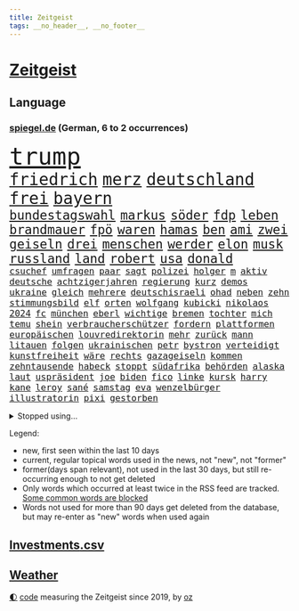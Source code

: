 ```yaml
---
title: Zeitgeist
tags: __no_header__, __no_footer__
---
```


# [Zeitgeist](https://oliz.io/zeitgeist/)

## Language

<h3><a href="https://www.spiegel.de" target="_blank">spiegel.de</a> (German, 6 to 2 occurrences)</h3>
<p style="font-family:monospace">
<span style="font-size:32pt"><a href="news_links.html#trump" class="current">trump</a></span>
<br>
<span style="font-size:22pt"><a href="news_links.html#friedrich" class="current">friedrich</a></span>
<span style="font-size:22pt"><a href="news_links.html#merz" class="current">merz</a></span>
<span style="font-size:22pt"><a href="news_links.html#deutschland" class="current">deutschland</a></span>
<span style="font-size:22pt"><a href="news_links.html#frei" class="current">frei</a></span>
<span style="font-size:22pt"><a href="news_links.html#bayern" class="current">bayern</a></span>
<br>
<span style="font-size:17pt"><a href="news_links.html#bundestagswahl" class="current">bundestagswahl</a></span>
<span style="font-size:17pt"><a href="news_links.html#markus" class="current">markus</a></span>
<span style="font-size:17pt"><a href="news_links.html#söder" class="current">söder</a></span>
<span style="font-size:17pt"><a href="news_links.html#fdp" class="current">fdp</a></span>
<span style="font-size:17pt"><a href="news_links.html#leben" class="current">leben</a></span>
<span style="font-size:17pt"><a href="news_links.html#brandmauer" class="current">brandmauer</a></span>
<span style="font-size:17pt"><a href="news_links.html#fpö" class="current">fpö</a></span>
<span style="font-size:17pt"><a href="news_links.html#waren" class="current">waren</a></span>
<span style="font-size:17pt"><a href="news_links.html#hamas" class="current">hamas</a></span>
<span style="font-size:17pt"><a href="news_links.html#ben" class="current">ben</a></span>
<span style="font-size:17pt"><a href="news_links.html#ami" class="new">ami</a></span>
<span style="font-size:17pt"><a href="news_links.html#zwei" class="current">zwei</a></span>
<span style="font-size:17pt"><a href="news_links.html#geiseln" class="current">geiseln</a></span>
<span style="font-size:17pt"><a href="news_links.html#drei" class="current">drei</a></span>
<span style="font-size:17pt"><a href="news_links.html#menschen" class="current">menschen</a></span>
<span style="font-size:17pt"><a href="news_links.html#werder" class="current">werder</a></span>
<span style="font-size:17pt"><a href="news_links.html#elon" class="current">elon</a></span>
<span style="font-size:17pt"><a href="news_links.html#musk" class="current">musk</a></span>
<span style="font-size:17pt"><a href="news_links.html#russland" class="current">russland</a></span>
<span style="font-size:17pt"><a href="news_links.html#land" class="current">land</a></span>
<span style="font-size:17pt"><a href="news_links.html#robert" class="current">robert</a></span>
<span style="font-size:17pt"><a href="news_links.html#usa" class="current">usa</a></span>
<span style="font-size:17pt"><a href="news_links.html#donald" class="current">donald</a></span>
<br>
<span style="font-size:12pt"><a href="news_links.html#csuchef" class="current">csuchef</a></span>
<span style="font-size:12pt"><a href="news_links.html#umfragen" class="current">umfragen</a></span>
<span style="font-size:12pt"><a href="news_links.html#paar" class="current">paar</a></span>
<span style="font-size:12pt"><a href="news_links.html#sagt" class="current">sagt</a></span>
<span style="font-size:12pt"><a href="news_links.html#polizei" class="current">polizei</a></span>
<span style="font-size:12pt"><a href="news_links.html#holger" class="current">holger</a></span>
<span style="font-size:12pt"><a href="news_links.html#m" class="current">m</a></span>
<span style="font-size:12pt"><a href="news_links.html#aktiv" class="current">aktiv</a></span>
<span style="font-size:12pt"><a href="news_links.html#deutsche" class="current">deutsche</a></span>
<span style="font-size:12pt"><a href="news_links.html#achtzigerjahren" class="current">achtzigerjahren</a></span>
<span style="font-size:12pt"><a href="news_links.html#regierung" class="current">regierung</a></span>
<span style="font-size:12pt"><a href="news_links.html#kurz" class="current">kurz</a></span>
<span style="font-size:12pt"><a href="news_links.html#demos" class="current">demos</a></span>
<span style="font-size:12pt"><a href="news_links.html#ukraine" class="current">ukraine</a></span>
<span style="font-size:12pt"><a href="news_links.html#gleich" class="current">gleich</a></span>
<span style="font-size:12pt"><a href="news_links.html#mehrere" class="current">mehrere</a></span>
<span style="font-size:12pt"><a href="news_links.html#deutschisraeli" class="new">deutschisraeli</a></span>
<span style="font-size:12pt"><a href="news_links.html#ohad" class="new">ohad</a></span>
<span style="font-size:12pt"><a href="news_links.html#neben" class="current">neben</a></span>
<span style="font-size:12pt"><a href="news_links.html#zehn" class="current">zehn</a></span>
<span style="font-size:12pt"><a href="news_links.html#stimmungsbild" class="new">stimmungsbild</a></span>
<span style="font-size:12pt"><a href="news_links.html#elf" class="current">elf</a></span>
<span style="font-size:12pt"><a href="news_links.html#orten" class="current">orten</a></span>
<span style="font-size:12pt"><a href="news_links.html#wolfgang" class="current">wolfgang</a></span>
<span style="font-size:12pt"><a href="news_links.html#kubicki" class="current">kubicki</a></span>
<span style="font-size:12pt"><a href="news_links.html#nikolaos" class="new">nikolaos</a></span>
<span style="font-size:12pt"><a href="news_links.html#2024" class="current">2024</a></span>
<span style="font-size:12pt"><a href="news_links.html#fc" class="current">fc</a></span>
<span style="font-size:12pt"><a href="news_links.html#münchen" class="current">münchen</a></span>
<span style="font-size:12pt"><a href="news_links.html#eberl" class="current">eberl</a></span>
<span style="font-size:12pt"><a href="news_links.html#wichtige" class="current">wichtige</a></span>
<span style="font-size:12pt"><a href="news_links.html#bremen" class="current">bremen</a></span>
<span style="font-size:12pt"><a href="news_links.html#tochter" class="current">tochter</a></span>
<span style="font-size:12pt"><a href="news_links.html#mich" class="current">mich</a></span>
<span style="font-size:12pt"><a href="news_links.html#temu" class="current">temu</a></span>
<span style="font-size:12pt"><a href="news_links.html#shein" class="current">shein</a></span>
<span style="font-size:12pt"><a href="news_links.html#verbraucherschützer" class="current">verbraucherschützer</a></span>
<span style="font-size:12pt"><a href="news_links.html#fordern" class="current">fordern</a></span>
<span style="font-size:12pt"><a href="news_links.html#plattformen" class="current">plattformen</a></span>
<span style="font-size:12pt"><a href="news_links.html#europäischen" class="current">europäischen</a></span>
<span style="font-size:12pt"><a href="news_links.html#louvredirektorin" class="new">louvredirektorin</a></span>
<span style="font-size:12pt"><a href="news_links.html#mehr" class="current">mehr</a></span>
<span style="font-size:12pt"><a href="news_links.html#zurück" class="current">zurück</a></span>
<span style="font-size:12pt"><a href="news_links.html#mann" class="current">mann</a></span>
<span style="font-size:12pt"><a href="news_links.html#litauen" class="current">litauen</a></span>
<span style="font-size:12pt"><a href="news_links.html#folgen" class="current">folgen</a></span>
<span style="font-size:12pt"><a href="news_links.html#ukrainischen" class="current">ukrainischen</a></span>
<span style="font-size:12pt"><a href="news_links.html#petr" class="new">petr</a></span>
<span style="font-size:12pt"><a href="news_links.html#bystron" class="new">bystron</a></span>
<span style="font-size:12pt"><a href="news_links.html#verteidigt" class="current">verteidigt</a></span>
<span style="font-size:12pt"><a href="news_links.html#kunstfreiheit" class="new">kunstfreiheit</a></span>
<span style="font-size:12pt"><a href="news_links.html#wäre" class="current">wäre</a></span>
<span style="font-size:12pt"><a href="news_links.html#rechts" class="current">rechts</a></span>
<span style="font-size:12pt"><a href="news_links.html#gazageiseln" class="current">gazageiseln</a></span>
<span style="font-size:12pt"><a href="news_links.html#kommen" class="current">kommen</a></span>
<span style="font-size:12pt"><a href="news_links.html#zehntausende" class="current">zehntausende</a></span>
<span style="font-size:12pt"><a href="news_links.html#habeck" class="current">habeck</a></span>
<span style="font-size:12pt"><a href="news_links.html#stoppt" class="current">stoppt</a></span>
<span style="font-size:12pt"><a href="news_links.html#südafrika" class="current">südafrika</a></span>
<span style="font-size:12pt"><a href="news_links.html#behörden" class="current">behörden</a></span>
<span style="font-size:12pt"><a href="news_links.html#alaska" class="current">alaska</a></span>
<span style="font-size:12pt"><a href="news_links.html#laut" class="current">laut</a></span>
<span style="font-size:12pt"><a href="news_links.html#uspräsident" class="current">uspräsident</a></span>
<span style="font-size:12pt"><a href="news_links.html#joe" class="current">joe</a></span>
<span style="font-size:12pt"><a href="news_links.html#biden" class="current">biden</a></span>
<span style="font-size:12pt"><a href="news_links.html#fico" class="current">fico</a></span>
<span style="font-size:12pt"><a href="news_links.html#linke" class="current">linke</a></span>
<span style="font-size:12pt"><a href="news_links.html#kursk" class="current">kursk</a></span>
<span style="font-size:12pt"><a href="news_links.html#harry" class="current">harry</a></span>
<span style="font-size:12pt"><a href="news_links.html#kane" class="current">kane</a></span>
<span style="font-size:12pt"><a href="news_links.html#leroy" class="new">leroy</a></span>
<span style="font-size:12pt"><a href="news_links.html#sané" class="new">sané</a></span>
<span style="font-size:12pt"><a href="news_links.html#samstag" class="current">samstag</a></span>
<span style="font-size:12pt"><a href="news_links.html#eva" class="current">eva</a></span>
<span style="font-size:12pt"><a href="news_links.html#wenzelbürger" class="new">wenzelbürger</a></span>
<span style="font-size:12pt"><a href="news_links.html#illustratorin" class="new">illustratorin</a></span>
<span style="font-size:12pt"><a href="news_links.html#pixi" class="new">pixi</a></span>
<span style="font-size:12pt"><a href="news_links.html#gestorben" class="current">gestorben</a></span>
</p>
<details>
<summary>Stopped using...</summary>
<p class="former" style="font-size:12pt">
arbeitsplatz(1570) bereich(1570) häufig(1570) umfeld(1570) 2015(1569) arm(1569) aufgefordert(1569) konzerne(1569) erzielt(1568) festnahme(1568) manchen(1568) steigende(1568) williams(1568) 5(1567) abgesagt(1567) frankfurter(1567) sachsenanhalt(1567) usbundesstaat(1567) bayerischen(1566) dienstag(1566) rasant(1566) staatschef(1566) szenen(1566) terroristen(1566) vielerorts(1566) altes(1565) blicken(1565) britischer(1565) geschickt(1565) kämpfte(1565) mai(1565) menge(1565) schwarzen(1565) deutlichen(1564) jagd(1564) rückschlag(1564) spdpolitiker(1564) ursula(1564) wales(1564) übersicht(1564) genannt(1563) hinterlassen(1563) reformen(1563) solle(1563) street(1563) thailand(1563) zeichnet(1563) zurzeit(1563) anne(1562) messi(1562) nationalspieler(1562) orbán(1562) rand(1562) ungarns(1562) viktor(1562) bus(1561) englischen(1561) hubschrauber(1561) humanitäre(1561) planeten(1561) strecke(1561) streitkräfte(1561) untersuchungen(1561) beschluss(1560) coach(1560) fischer(1560) konjunktur(1560) trennung(1560) verbreiten(1560) erhoben(1559) for(1559) geflüchteten(1559) tödlicher(1559) 32(1558) bestimmten(1558) größter(1558) leyen(1558) respekt(1558) hotels(1557) trafen(1557) entwickelt(1556) islamischen(1556) pocht(1556) trainieren(1556) abgebrochen(1555) aufnahme(1555) feld(1555) 10(1554) eigentümer(1554) schüssen(1554) august(1553) erkrankt(1553) stieg(1553) tokio(1553) verzichtet(1552) irak(1551) verpasst(1550) brechen(1548) konsum(1548) polnische(1548) sendung(1548) e(1547) rechtzeitig(1547) behalten(1546) empfiehlt(1546) spitzenreiter(1545) beschlagnahmt(1543) großem(1543) pkw(1543) politikerin(1541) top(1538) wusste(1538) katar(1536) profis(1536) holte(1533) vfb(1533) vermisste(1528) dauert(1526) hinweis(1526) günther(1525) angeboten(1524) entspannt(1518) verdoppelt(1517) gebieten(1513) schadensersatz(1506) blinken(1505) videoaufnahmen(1325) zentralbank(1309) seither(1306) ausgefallen(1271) weibliche(1265) russischem(1254) haushalt(1238) hawaii(1230) tiger(1222) bekräftigt(1204) zentralen(1196) zeitpunkt(1189) volksverhetzung(1184) beliebt(1169) bekannteste(1166) airlines(1161) kiews(1152) schloss(1141) texte(1132) kremlchef(1125) beschäftigen(1107) gezwungen(1082) lohnen(1080) emotionalen(1078) terror(1058) beschuss(1055) unmittelbar(1051) schneiden(1044) kriegsbeginn(1037) iranische(1034) gewerkschaften(1022) ausstieg(1014) schwarzes(1011) perfekte(993) harter(986) ehrt(983) unterliegt(982) suchte(981) computer(975) verklagen(973) exuspräsident(971) japanische(968) zufrieden(965) tierschützer(961) sprung(959) schwimmen(948) setzten(938) erlegen(928) entfernen(926) islamisten(924) zurückhaltung(918) antony(912) effekt(908) gehirn(907) notruf(897) streiks(894) nation(893) eingreifen(868) kontroverse(864) emissionen(854) lionel(841) asyl(832) auszeichnung(828) deuten(828) freundschaft(828) rückstand(825) kohl(822) luftangriffe(813) wirtschaftliche(793) kampfjets(791) technische(786) game(784) fenster(782) gedroht(781) machtkampf(779) flogen(774) text(773) reichsbürger(761) überschritten(761) rammt(757) viertagewoche(754) vorstand(748) erlag(736) marode(731) vorstandschef(722) gravierende(719) kleinere(717) läufer(715) loswerden(698) anlagen(682) höcke(677) bier(670) miami(667) startete(660) boomt(658) behaupten(657) fußballverband(650) deutlicher(648) übergriff(645) helmut(643) katrin(624) spektakulären(617) pilot(616) neuwahlen(611) bekennt(597) cool(594) rechtsextremer(586) stellvertretende(579) langjährigen(575) verteuern(566) abu(560) besiegen(556) eauto(556) durchschnitt(554) heim(554) höheren(552) militärisch(545) erschien(539) südkoreanische(536) gedreht(530) trendwende(522) dauerte(521) drehte(519) asylsuchende(511) stieß(508) trinken(507) vorgang(496) aserbaidschan(493) karte(493) teslachef(484) überraschte(484) eingeschränkt(483) königshaus(475) management(472) 22jährige(470) aufruhr(470) gerechnet(470) nächte(468) kippt(466) wütend(465) haftbefehle(464) hackerangriff(461) reagierten(450) europameisterschaft(447) attraktiver(442) finanzministerium(436) abschiebung(433) arbeitsrecht(430) gestritten(428) erlässt(421) reichweite(420) bett(418) indischen(410) robbie(408) ausgleich(403) erschoss(403) mindestlohn(401) 125(397) österreicher(393) abgefeuert(387) bezeichnete(386) kreise(382) katz(372) gesetzliche(369) japaner(368) passagier(368) badenwürttembergischen(365) darsteller(365) verbündete(361) sap(360) weltstar(359) finanzielle(358) go(356) pünktlich(356) nackte(354) notlandung(354) piloten(353) terrormiliz(351) gefühle(350) mats(349) gitarrist(346) rechtlichen(345) riefen(345) gefälschter(342) verbringen(339) mauer(338) glimpflich(332) leichtathletik(330) unangenehme(326) jenseits(325) zentimeter(325) superstars(324) eukommissionspräsidentin(322) falschinformationen(321) parlamentarischen(321) scheidung(316) dominanz(307) dürfe(305) filmset(305) schnelles(305) verbraucherpreise(305) aktie(300) passagieren(299) alters(298) balkon(298) modernen(297) auswärtigen(296) tragödie(295) dürre(292) fangen(292) bedingung(291) israelgazakonflikt(290) ursachen(290) alias(289) übergriffen(287) verrat(285) vorgezogenen(284) gesenkt(283) graz(282) lebenslanger(281) leuten(281) leitungen(280) zivilgesellschaft(279) obdachlosen(278) breitet(277) längste(275) atomenergiebehörde(274) außergewöhnliche(273) beeindruckt(271) militärischer(271) dschihadisten(270) flog(270) beck(269) wittert(268) ewig(267) unglücklich(267) bußgeld(266) hauskauf(265) protokoll(264) immobilie(262) laufender(262) vorfalls(262) hals(259) heizt(259) beobachtung(258) liest(257) arbeitslosigkeit(255) bnd(255) reiz(255) prognosen(251) auszubildende(249) feier(249) gottschalk(249) vermitteln(249) bilden(248) ignorieren(248) südamerika(248) straftätern(247) s(242) verbrenneraus(242) neueste(241) notarzt(241) entsprechend(240) bahnverkehr(239) paradies(237) krimi(235) ständigen(234) scharfen(233) chris(232) daum(232) besiegte(229) koalitionen(228) vergeltungsangriff(227) johnny(225) stärkste(225) lügt(224) co₂ausstoß(223) urteile(222) surfer(221) ausgebuht(219) tiefpunkt(219) koma(217) süddeutschland(217) einzelhandel(216) zoff(214) zeug(213) gelitten(212) jolie(212) verfeindeten(212) verlobt(209) bürgerinnen(208) erlebnis(208) kontinent(208) bewahrt(207) eingebrochen(207) talent(207) interaktiven(206) hingewiesen(200) beschert(199) englischer(199) häufigsten(199) nervosität(199) peinlich(199) versteigerung(199) neuartigen(197) entgehen(194) jährlich(192) vermutung(191) bemühungen(190) nordwesten(190) trip(190) fiasko(189) zutiefst(188) lindern(187) steuert(187) altern(185) plätze(185) schwedische(185) america(182) glücklicher(182) regierungsbildung(182) samsung(182) durststrecke(181) prämie(181) ablenken(180) bswchefin(180) kindergeld(180) extinction(179) rebellion(179) grafiken(178) haar(178) a1(177) drohenden(177) gehoben(177) öffentlicher(175) hose(174) ices(174) impfstoff(173) northvolt(173) personalie(173) zweitligist(173) lee(172) moderat(172) vermächtnis(172) zugesagt(172) erschießt(170) klappen(170) metropolen(170) suchmaschine(170) beschäftigung(168) jubiläum(168) kreuzfahrt(168) verbliebenen(167) medienkonsum(166) rechner(166) 27jährige(165) drogenkrieg(165) lilium(165) vermeidet(165) roadtrip(164) anwältin(162) lateinamerika(162) thesen(162) traditionelle(162) umfragewerte(162) annulliert(161) zone(161) bagger(160) reinhold(160) senden(160) georgia(159) hans(159) krankschreibung(159) reichlich(159) geübt(158) wolf(158) beliefern(157) brennender(157) diebesgut(157) notlanden(157) übelkeit(156) konjunkturflaute(155) verlusten(155) autokraten(154) inhaftierten(154) unterhaltung(154) viermal(154) weitermachen(154) japans(153) krönt(153) typisch(153) liefen(152) besetzen(151) rekrutiert(151) fassade(150) pate(150) gerammt(149) krüger(149) fläche(147) freiburger(147) harmlose(147) beruht(146) entertainer(146) asylbewerbern(145) liege(145) schnäppchen(145) böllern(143) gescheiterte(143) júnior(143) umsätze(143) vinícius(143) alarmierende(142) bezeichnen(142) container(142) tournee(142) wahlempfehlung(142) allgemeine(141) amtes(141) menschlichkeit(141) manhattan(140) pierce(140) standorte(140) sydney(140) cameron(139) fpöchef(137) tschad(137) überwacht(137) umfassend(136) landesverband(135) liam(135) trumpfan(135) hochzeitsgesellschaft(134) katastrophen(134) kopftuch(133) sternekoch(133) beschimpfte(132) festlegen(132) heidenheim(131) intensivstation(131) militärjunta(131) nehme(131) neuheiten(131) baku(130) impfen(130) maren(129) metas(129) floh(128) geschenke(128) krebserkrankung(128) missgeschick(128) nochmals(127) nullerjahre(127) baggerfahrer(126) freigestellt(126) lehrreich(125) spö(125) wertet(124) leipziger(123) schädel(123) abgeschlagen(122) bastelt(122) heimisch(122) madrids(122) antisemitisch(121) depp(121) empathie(121) anderson(119) belohnen(119) fußballwm(119) gesetzlichen(119) inselstaat(119) krankenversicherung(119) beträge(118) freundlich(118) gewagt(118) begeisterte(117) bemerkung(117) dieter(117) schwerpunkt(117) strömt(117) verdiente(117) einkommens(116) elternzeit(116) hof(116) hoffnungslos(116) lahmt(116) falschbehauptung(115) fell(114) härteren(114) dinner(113) mächtigste(113) nebel(113) skispringen(113) pendler(112) 180000(111) direction(111) as(110) lieb(110) offenheit(110) spdkanzler(110) streitigkeiten(110) toiletten(110) holland(109) neuwagen(109) pierre(109) viralen(109) artenvielfalt(108) meistert(108) techkonzern(108) aufsteiger(107) grundschulen(107) mohamed(107) prangert(107) kenntnis(106) insolvenzverwalter(105) jusos(105) sinkende(105) vergebung(105) vertraute(105) wow(105) niederländisches(104) rauchen(104) republikanern(104) strafzettel(104) bösewicht(103) ausgrenzung(102) finnische(102) regional(102) brett(101) citys(101) feierlich(101) filmbranche(101) helene(101) koalitionsgespräche(101) unattraktiver(101) brady(100) geregelt(100) lungenentzündung(100) umweltverschmutzung(100) weiterem(100) teuerung(99) aires(98) anteile(98) beschwört(98) buenos(98) energieexperte(98) parks(98) parteivorsitzende(98) passen(98) garfield(96) miese(96) schweizerin(96) zusätzlich(96) chip(94) mächtigsten(94) saporischschja(94) selbstkritisch(94) stressig(94) florence(93) französischer(93) gestürzte(93) nationalteam(93) pugh(93) wanderwitz(93) studenten(92) unterschrift(92) bewarb(91) büros(91) gesteigert(91) schäumt(91) ähnliches(91) hauptverdächtigen(90) knipst(89) planungen(89) vorstellungen(89) drohnenalarm(88) harbor(88) kinderkrankheiten(88) musical(88) tinnitus(88) zugausfälle(88) beamtenbund(87) einstellung(87) bestandsaufnahme(86) elan(86) havarie(86) restmüll(86) schüchterne(86) entsorgt(85) opel(85) schwab(85) airlinechef(84) flugtaxistartup(84) gekoppelt(84) ideale(84) kommissare(84) mccallum(84) regierungswechsel(84) beachtet(83) beatles(83) freigelegt(83) humanitärer(83) payne(83) qual(83) spielfilm(83) videospielen(83) achttausender(82) brennende(82) fraktionen(82) orcas(82) transportierte(82) wittern(82) zendaya(82) drag(81) soziologe(81) spdabgeordneten(81) taschengeld(81) tumult(81) wachsenden(81) kulturelles(80) meloniregierung(80) forschungsergebnisse(79) jva(79) meuthen(79) politikbetrieb(79) tonnenweise(79) verschwiegen(79) 45000(78) decathlon(78) polizeiruf(78) unanständig(78) verschmutzt(78) zweikampf(78) bemannten(77) honoriert(77) renault(77) schauspielern(77) spiderman(77) triumphieren(77) wecker(77) wright(77) zusammenprall(77) dartswm(76) flugkörper(76) hauptdarsteller(76) laufendem(76) lucy(76) schachwelt(76) unausgegoren(76) ökonom(76) ausgestiegen(75) auswege(75) beschädigen(75) central(75) filmemacher(75) suizid(75) tankstelle(75) cduabgeordneter(74) fusion(74) herzliche(74) mutterschutz(74) romeo(74) rwe(74) totale(74) unterdrückung(74) jahreswechsel(73) kliniken(73) natobeitritt(73) träumten(73) überprüfen(73) bekomme(72) doppelgängerwettbewerb(72) komikerin(72) männerfeindlichkeit(72) nordkoreanischer(72) zünden(72) arbeitsagentur(71) berlincharlottenburg(71) platte(71) zentral(71) daglo(70) drehbuchautor(70) existenzielle(70) fernsehsender(70) größtenteils(70) hamdan(70) innenpolitische(70) louisiana(70) pokémon(70) streich(70) verhaltensweisen(70) zufriedenheit(70) 600000(69) angestellter(69) joggen(69) kapituliert(69) mohammadi(69) narges(69) tätlichkeit(69) wahlempfehlungen(69) bellingham(68) dani(68) fernhalten(68) jude(68) krankmeldungen(68) ludwigshafen(68) mist(68) tierschützern(68) verbote(68) vermissen(68) abzuhalten(67) bestseller(67) falsches(67) gerast(67) greife(67) lara(67) streben(67) teilnehmerinnen(67) cocktails(66) suspendierten(66) allianzen(65) ampelbruch(65) böller(65) milchbauern(65) provokanten(65) aufstand(64) militäranlagen(64) ruhig(64) zigarettenkonsum(64) gefahndet(63) geklaut(63) gesetzlicher(63) großzügigen(63) lopez(63) automarkt(62) cheney(62) luxusuhren(62) parteiinterne(62) reichsbürgern(62) dune(61) europäisch(61) kurioses(61) tendiert(61) ungesund(61) 500000(60) anstand(60) besaßen(60) deutschrussen(60) fahrzeugkontrolle(60) finanzierungslücken(60) mordrate(60) vegan(60) zurückgreifen(60) alpinismus(59) commerce(59) monopoly(59) weihnachtszeit(59) diebin(58) entmachtet(58) finanzieren(58) maskiert(58) nikki(58) platzen(58) preisverleihung(58) tiramisu(58) tortenheber(58) unsichere(58) versteckten(58) verweisen(58) young(58) 3600(57) bezüge(57) erzbistum(57) gottesdienst(57) hindernis(57) kabinettsposten(57) missbrauchsvorwürfe(57) nutzung(57) paaren(57) schneefall(57) verständigt(57) aleppo(56) krawalle(56) alijew(55) anklagen(55) anleitung(55) aserbaidschans(55) gefeierten(55) ilham(55) regie(55) schockwellen(55) familienfreundliche(54) kommendes(54) abschätzen(53) frederik(53) make(53) socialmediaverbot(53) sportlerin(53) arbeitsvertrag(52) blindgänger(52) eröffnen(52) euregierungschefs(52) fußballkommentator(52) küchentisch(52) lebenszeit(52) sanaa(52) stufen(52) bobfahrerin(51) bosse(51) briefporto(51) buckwitz(51) doppelgänger(51) erotikplattform(51) gamer(51) grummelt(51) helsinki(51) maack(51) maralago(51) onlyfans(51) simulator(51) terrorakt(51) arbeitslos(50) gestorbenen(50) maue(50) 62(49) bergauf(49) besteuert(49) einbußen(49) einreisekontrollen(49) gitarre(49) kälter(49) römischen(49) winkte(49) hanteln(48) quarter(48) trank(48) edinburgh(47) missbrauchsvorwürfen(47) münzen(47) nachtklub(47) supertalent(47) wintereinbruch(47) bildungsminister(46) bildzeitung(46) chirurgie(46) entsandt(46) seekabel(46) südkoreas(46) usmilliardär(46) aleph(45) alpha(45) bedenklich(45) bono(45) flugreisen(45) heidelberger(45) schneien(45) vizechef(45) abheben(44) böses(44) extra(44) feindliches(44) gegenstand(44) hilfspaket(44) manches(44) sergey(44) steel(44) citymaut(43) duett(43) komplikationen(43) sorgerecht(43) technologisch(43) tvexperte(43) zugreisen(43) ballauf(42) fiennes(42) mobilität(42) wggarantie(42) wgzimmer(42) wochenlangen(42) 1984(41) italienerin(41) natopartner(41) paschke(41) pius(41) argument(40) ipswich(40) mythen(40) produktiver(40) schäfer(40) spiegelrecherche(40) trinke(40) unterschriften(40) vorhabens(40) weltmeistertitel(40) 116(39) echtzeit(39) elektromodelle(39) haftbedingungen(39) kasachstan(39) lasse(39) mittelständler(39) strich(39) true(39) vorläufig(39) abschlüsse(38) bepöbelt(38) golfern(38) hebdo(38) nervt(38) nikolaus(38) skispringerinnen(38) verbittern(38) aufzugeben(37) lennon(37) staatlicher(37) syrische(37) traumpaar(37) ungleicher(37) befeuern(36) derselben(36) drogenkartelle(36) sabotiert(36) schachwm(36) schiffsunglück(36) didier(35) kuckuckskinder(35) selbstgebauten(35) währung(35) bewundert(34) grüßen(34) kannten(34) wildpark(34) ärgern(34) georgiens(33) missglückte(33) national(33) senegal(33) versicherungskonzerns(33) verstößen(33) affront(32) fehde(32) kohlekraftwerke(32) protestierende(32) reha(32) transporter(32) volle(32) älterwerden(32) beruflichen(31) denkmäler(31) freedom(31) prinzip(31) reicher(31) wörter(31) expremier(30) globes(30) grausamen(30) maulwurf(30) meteorstrom(30) mittelmäßig(30) fechten(29) fortgeschrittene(29) freibekommen(29) meeresgrund(29) schüttelte(29) staatskrise(29) stabilisieren(29) gebietsabtretungen(28) kanadas(28) kriegsrecht(28) landesteile(28) suk(28) yeol(28) 126(27) cumexaffäre(27) engen(27) knete(27) nördlichen(27) reichsbürgerkomplex(27) strafverfolger(27) trailer(27) warburg(27) 103(26) 42jähriger(26) aufschub(26) elektronischen(26) verbalen(26) verunsicherung(26) zehnjährige(26) footballsuperstar(25) moskaus(25) daraa(24) erwartete(24) gestiegene(24) politikers(24) registrierte(24) squid(24) zehnmal(24) 42jährigen(23) brad(23) geschieden(23) grüße(23) höhepunkte(23) küsten(23) pitt(23) bashar(22) dankbar(22) geldanlage(22) gesundheitssystem(22) good(22) mitspielern(22) staunen(22) wahlgang(22) zählten(22) 1972(21) 32jährige(21) herrschaft(21) hüllt(21) khandan(21) nasrin(21) reza(21) streitpunkt(21) warteten(21) zusatzbeiträge(21) batteriehersteller(20) cumex(20) einsetzt(20) fahrgast(20) gedrängt(20) nicaragua(20) nicaraguas(20) ortega(20) aktienmärkte(19) brexithardliner(19) forever(19) forschungsteam(19) griffen(19) schwangerschaften(19) demure(18) demut(18) neuerungen(18) 08(17) nachthimmel(17) usstudie(17) vorsätze(17) erneuert(16) musikern(16) münze(16) temperamente(16) ttt(16) unterwerfen(16) 2045(15) arbeitnehmern(15) baubranche(15) direktkandidat(15) krankenschwester(15) neuerfindung(15) schärfere(15) verleger(15) wahlversprechen(15) bremerhaven(14) deckel(14) littler(14) luke(14) niemann(14) verbringt(14) vertauscht(14) wohnort(14) andernorts(13) ausschließlich(13) bekanntgabe(13) großmachtfantasien(13) kidman(13) unterkunft(13) alkoholfreien(12) forschungsschiff(12) mitspielte(12) tatortermittlerinnen(12) uskonzerne(12) gewicht(11) globus(11) grünenbundestagsabgeordneten(11) mitangeklagte(11) oleksandr(11) rücksicht(11) schauspielers(11) spionageverdachts(11) stellungnahme(11) unterhalt(11)
</p>
</details>
<p>Legend:
<ul>
<li><span class="new">new</span>, first seen within the last 10 days</li>
<li><span class="current">current</span>, regular topical words used in the news, not "new", not "former"</li>
<li><span class="former">former(days span relevant)</span>, not used in the last 30 days, but still re-occurring enough to not get deleted</li>
<li>Only words which occurred at least twice in the RSS feed are tracked. <a href="language/filters.py">Some common words are blocked</a></li>
<li>Words not used for more than 90 days get deleted from the database, but may re-enter as "new" words when used again</li>
</ul>
</p>

## [Investments](investments.html)[.csv](investments.csv)

## [Weather](weather.html)

<footer>
<a href="javascript:toggleTheme()" class="nav">🌓</a>
<a href="https://github.com/ooz/zeitgeist">code</a> measuring the Zeitgeist since 2019, by <a href="https://oliz.io">oz</a>
</footer>
